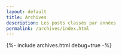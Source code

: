 ```yaml
---
layout: default
title: Archives
description: Les posts classés par années
permalink: /archives/index.html
---
```


{%- include archives.html debug=true -%}

